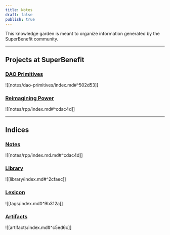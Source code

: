 ```yaml
---
title: Notes
draft: false
publish: true
---
```


This knowledge garden is meant to organize information generated by the SuperBenefit community. 

---

## Projects at SuperBenefit

### [DAO Primitives](notes/dao-primitives/index.md)

![[notes/dao-primitives/index.md#^502d53]]

### [Reimagining Power](notes/rpp/index.md.md)

![[notes/rpp/index.md#^cdac4d]]

---

## Indices

### [Notes](notes/index.md)

![[notes/rpp/index.md.md#^cdac4d]]

### [Library](library/index.md)

![[library/index.md#^2cfaec]]

### [Lexicon](tags/index.md)

![[tags/index.md#^9b312a]]

### [Artifacts](artifacts/index.md)

![[artifacts/index.md#^c5ed6c]]

